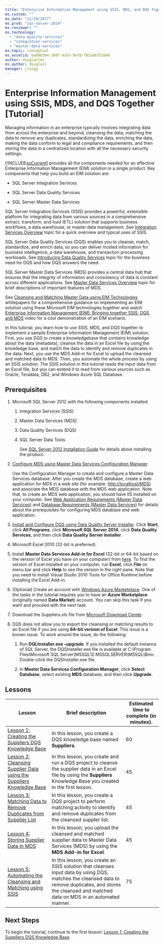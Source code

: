 ```yaml
---
title: "Enterprise Information Management using SSIS, MDS, and DQS Together [Tutorial] | Microsoft Docs"
ms.custom: ""
ms.date: "12/29/2017"
ms.prod: "sql-server-2014"
ms.reviewer: ""
ms.technology: 
  - "data-quality-services"
  - "integration-services"
  - "master-data-services"
ms.topic: conceptual
ms.assetid: ba09b504-3007-4cb7-8ef8-f01adbf51646
author: douglaslms
ms.author: douglasl
manager: craigg
---
```

# Enterprise Information Management using SSIS, MDS, and DQS Together [Tutorial]
  Managing information in an enterprise typically involves integrating data from across the enterprise and beyond, cleansing the data, matching the data to remove any duplicates, standardizing the data, enriching the data, making the data conform to legal and compliance requirements, and then storing the data in a centralized location with all the necessary security settings.  
  
 [!INCLUDE[ssCurrent](../includes/sscurrent-md.md)] provides all the components needed for an effective Enterprise Information Management (EIM) solution in a single product. Key components that help you build an EIM solution are:  
  
-   SQL Server Integration Services  
  
-   SQL Server Data Quality Services  
  
-   SQL Server Master Data Services  
  
 SQL Server Integration Services (SSIS) provides a powerful, extensible platform for integrating data from various sources in a comprehensive extract, transform, and load (ETL) solution that supports business workflows, a data warehouse, or master data management. See [Integration Services Overview](http://msdn.microsoft.com/library/ms141263\(SQL.105\).aspx) topic for a quick overview and typical uses of SSIS.  
  
 SQL Server Data Quality Services (DQS) enables you to cleanse, match, standardize, and enrich data, so you can deliver trusted information for business intelligence, a data warehouse, and transaction processing workloads. See [Introducing Data Quality Services](http://msdn.microsoft.com/library/ff877917.aspx) topic for the business need for DQS and how DQS answers the need.  
  
 SQL Server Master Data Services (MDS) provides a central data hub that ensures that the integrity of information and consistency of data is constant across different applications. See [Master Data Services Overview](../master-data-services/master-data-services-overview-mds.md) topic for brief descriptions of important features of MDS.  
  
 See [Cleansing and Matching Master Data using EIM Technologies](http://msdn.microsoft.com/library/hh403491.aspx) whitepapers for a comprehensive guidance on implementing an EIM solution using these Microsoft EIM technologies together and watch [Enterprise Information Management (EIM): Bringing together SSIS, DQS, and MDS](http://go.microsoft.com/fwlink/?LinkId=258672) video for a cool demonstration of an EIM scenario.  
  
 In this tutorial, you learn how to use SSIS, MDS, and DQS together to implement a sample Enterprise Information Management (EIM) solution. First, you use DQS to create a knowledgebase that contains knowledge about the data (metadata), cleanse the data in an Excel file by using the knowledge base, and match the data to identify and remove duplicates in the data. Next, you use the MDS Add-in for Excel to upload the cleansed and matched data to MDS. Then, you automate the whole process by using an SSIS solution. The SSIS solution in this tutorial reads the input data from an Excel file, but you can extend it to read from various sources such as Oracle, Teradata, DB2, and Windows Azure SQL Database.  
  
## Prerequisites  
  
1.  Microsoft SQL Server 2012 with the following components installed.  
  
    1.  Integration Services (SSIS)  
  
    2.  Master Data Services (MDS)  
  
    3.  Data Quality Services (DQS)  
  
    4.  SQL Server Data Tools  
  
         See [SQL Server 2012 Installation Guide](../database-engine/install-windows/installation-for-sql-server.md) for details about installing the product.  
  
2.  [Configure MDS using Master Data Services Configuration Manager](http://msdn.microsoft.com/library/ee633884.aspx)  
  
     Use the Configuration Manager to create and configure a Master Data Services database. After you create the MDS database, create a web application for MDS in a web site (for example: [http://localhost/MDS](http://localhost/MDS)) and associate the MDS database with the MDS web application. Note that, to create an MDS web application, you should have IIS installed on your computer. See [Web Application Requirements (Master Data Services)](http://msdn.microsoft.com/library/ee633744.aspx) and [Database Requirements (Master Data Services)](http://msdn.microsoft.com/library/ee633767.aspx) for details about the prerequisites for configuring MDS database and web application.  
  
3.  [Install and Configure DQS using Data Quality Server Installer](http://msdn.microsoft.com/library/hh231682.aspx). Click **Start**, click **All Programs**, click **Microsoft SQL Server 2014**, click **Data Quality Services**, and then click **Data Quality Server Installer**.  
  
4.  Microsoft Excel 2010 (32-bit is preferred).  
  
5.  Install **Master Data Services Add-in for Excel** (32-bit or 64-bit based on the version of Excel you have on your computer) from [here](http://www.microsoft.com/download/details.aspx?id=29064). To find the version of Excel installed on your computer, run **Excel**, click **File** on menu bar and click **Help** to see the version in the right pane. Note that you need to install Visual Studio 2010 Tools for Office Runtime before installing the Excel Add-in.  
  
6.  (Optional) Create an account with [Windows Azure Marketplace](https://datamarket.azure.com/). One of the tasks in the tutorial requires you to have an **Azure Marketplace** (originally named **Data Market**) account. You can skip this task if you want and proceed with the next task.  
  
7.  Download the Suppliers.xls file from [Microsoft Download Center](http://go.microsoft.com/fwlink/?LinkId=271504).  
  
8.  DQS does not allow you to export the cleansing or matching results to an Excel file if you are using **64-bit version of Excel**. This issue is a known issue. To work around the issue, do the following:  
  
    1.  Run **DQLInstaller.exe –upgrade**. If you installed the default instance of SQL Server, the DQSInstaller.exe file is available at C:\Program Files\Microsoft SQL Server\MSSQL12.MSSQLSERVER\MSSQL\Binn. Double-click the DQSInstaller.exe file.  
  
    2.  In **Master Data Services Configuration Manager**, click **Select Database**, select existing **MDS** database, and then click **Upgrade**.  
  
## Lessons  
  
|Lesson|Brief description|Estimated time to complete (in minutes).|  
|------------|-----------------------|------------------------------------------------|  
|[Lesson 1: Creating the Suppliers DQS Knowledge Base](../../2014/tutorials/lesson-1-creating-the-suppliers-dqs-knowledge-base.md)|In this lesson, you create a DQS knowledge base named **Suppliers**.|60|  
|[Lesson 2: Cleansing Supplier Data using the Suppliers Knowledge Base](../../2014/tutorials/lesson-2-cleansing-supplier-data-using-the-suppliers-knowledge-base.md)|In this lesson, you create and run a DQS project to cleanse the supplier data in an Excel file by using the **Suppliers** Knowledge Base you created in the first lesson.|45|  
|[Lesson 3: Matching Data to Remove Duplicates from Supplier List](../../2014/tutorials/lesson-3-matching-data-to-remove-duplicates-from-supplier-list.md)|In this lesson, you create a DQS project to perform matching activity to identify and remove duplicates from the cleansed suppler list.|45|  
|[Lesson 4: Storing Supplier Data in MDS](../../2014/tutorials/lesson-4-storing-supplier-data-in-mds.md)|In this lesson, you upload the cleansed and matched supplier data to Master Data Services (MDS) by using the **MDS Add-in for Excel**.|45|  
|[Lesson 5: Automating the Cleansing and Matching using SSIS](../../2014/tutorials/lesson-5-automating-the-cleansing-and-matching-using-ssis.md)|In this lesson, you create an SSIS solution that cleanses input data by using DQS, matches the cleansed data to remove duplicates, and stores the cleansed and matched data on MDS in an automated manner.|75|  
  
## Next Steps  
 To begin the tutorial, continue to the first lesson: [Lesson 1: Creating the Suppliers DQS Knowledge Base](../../2014/tutorials/lesson-1-creating-the-suppliers-dqs-knowledge-base.md).  
  
  
